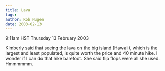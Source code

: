 ```yaml
---
title: Lava
tags: 
author: Rob Nugen
date: 2003-02-13
---
```


<p class=date>9:11am HST Thursday 13 February 2003</p>

<p>Kimberly said that seeing the lava on the big island (Hawaii),
which is the largest and least populated, is quite worth the price and
40 minute hike.  I wonder if I can do that hike barefoot.   She said
flip flops were all she used.  Hmmmmmm.</p>
